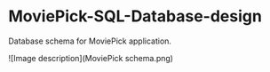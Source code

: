 # MoviePick-SQL-Database-design
Database schema for MoviePick application.

![Image description](MoviePick schema.png)
